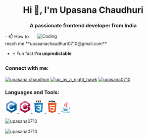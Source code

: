 <!-- [![MasterHead](https://64.media.tumblr.com/460cb18ad7a8e106fc438408d646e6e8/tumblr_otiwzppB591tuaz2oo1_500.gifv)] -->
<h1 align="center">Hi 👋, I'm Upasana Chaudhuri</h1>
<h3 align="center">A passionate frontend developer from India</h3>
<img align="right"alt="Coding"width="400"src="https://i.pinimg.com/originals/fa/7b/4b/fa7b4bdc3b2f73e749e5c2c646d4ae13.gif">
- 📫 How to reach me **upasanachaudhuri0710@gmail.com**

- ⚡ Fun fact **I'm unpredictable**

<h3 align="left">Connect with me:</h3>
<p align="left">
<a href="https://linkedin.com/in/upasana chaudhuri" target="blank"><img align="center" src="https://raw.githubusercontent.com/rahuldkjain/github-profile-readme-generator/master/src/images/icons/Social/linked-in-alt.svg" alt="upasana chaudhuri" height="30" width="40" /></a>
<a href="https://instagram.com/up_as_a_night_hawk" target="blank"><img align="center" src="https://raw.githubusercontent.com/rahuldkjain/github-profile-readme-generator/master/src/images/icons/Social/instagram.svg" alt="up_as_a_night_hawk" height="30" width="40" /></a>
<a href="https://www.codechef.com/users/upasana0710" target="blank"><img align="center" src="https://cdn.jsdelivr.net/npm/simple-icons@3.1.0/icons/codechef.svg" alt="upasana0710" height="30" width="40" /></a>
</p>

<h3 align="left">Languages and Tools:</h3>
<p align="left"> <a href="https://www.cprogramming.com/" target="_blank" rel="noreferrer"> <img src="https://raw.githubusercontent.com/devicons/devicon/master/icons/c/c-original.svg" alt="c" width="40" height="40"/> </a> <a href="https://www.w3schools.com/cpp/" target="_blank" rel="noreferrer"> <img src="https://raw.githubusercontent.com/devicons/devicon/master/icons/cplusplus/cplusplus-original.svg" alt="cplusplus" width="40" height="40"/> </a> <a href="https://www.w3schools.com/css/" target="_blank" rel="noreferrer"> <img src="https://raw.githubusercontent.com/devicons/devicon/master/icons/css3/css3-original-wordmark.svg" alt="css3" width="40" height="40"/> </a> <a href="https://www.w3.org/html/" target="_blank" rel="noreferrer"> <img src="https://raw.githubusercontent.com/devicons/devicon/master/icons/html5/html5-original-wordmark.svg" alt="html5" width="40" height="40"/> </a> <a href="https://www.java.com" target="_blank" rel="noreferrer"> <img src="https://raw.githubusercontent.com/devicons/devicon/master/icons/java/java-original.svg" alt="java" width="40" height="40"/> </a> </p>

<p><img align="center" src="https://github-readme-stats.vercel.app/api/top-langs?username=upasana0710&show_icons=true&locale=en&layout=compact" alt="upasana0710" /></p>

<p><img align="center" src="https://github-readme-streak-stats.herokuapp.com/?user=upasana0710&" alt="upasana0710" /></p>
